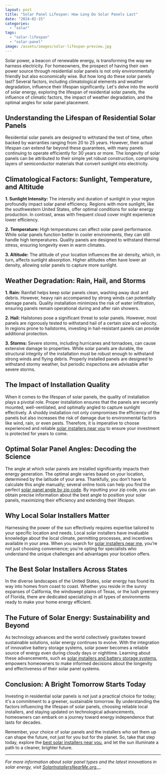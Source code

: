 ```yaml
---
layout: post
title: "Solar Panel Lifespan: How Long Do Solar Panels Last"
date: "2024-02-15"
categories: 
  - "solar"
tags: 
  - "solar-lifespan"
  - "solar-panel"
image: /assets/images/solar-lifespan-preview.jpg
---
```


Solar power, a beacon of renewable energy, is transforming the way we harness electricity. For homeowners, the prospect of having their own power source through residential solar panels is not only environmentally friendly but also economically wise. But how long do these solar panels last? Several factors, including climatological elements and weather degradation, influence their lifespan significantly. Let's delve into the world of solar energy, exploring the lifespan of residential solar panels, the influence of climatic factors, the impact of weather degradation, and the optimal angles for solar panel placement.

## **Understanding the Lifespan of Residential Solar Panels**

Residential solar panels are designed to withstand the test of time, often backed by warranties ranging from 20 to 25 years. However, their actual lifespan can extend far beyond these guarantees, with many panels continuing to operate efficiently for 30 years or more. The longevity of solar panels can be attributed to their simple yet robust construction, comprising layers of semiconductor materials that convert sunlight into electricity.

## **Climatological Factors: Sunlight, Temperature, and Altitude**

**1\. Sunlight Intensity:** The intensity and duration of sunlight in your region profoundly impact solar panel efficiency. Regions with more sunlight, like the southwestern United States, offer optimal conditions for solar energy production. In contrast, areas with frequent cloud cover might experience lower efficiency.

**2\. Temperature:** High temperatures can affect solar panel performance. While solar panels function better in cooler environments, they can still handle high temperatures. Quality panels are designed to withstand thermal stress, ensuring longevity even in warm climates.

**3\. Altitude:** The altitude of your location influences the air density, which, in turn, affects sunlight absorption. Higher altitudes often have lower air density, allowing solar panels to capture more sunlight.

## **Weather Degradation: Rain, Hail, and Storms**

**1\. Rain:** Rainfall helps keep solar panels clean, washing away dust and debris. However, heavy rain accompanied by strong winds can potentially damage panels. Quality installation minimizes the risk of water infiltration, ensuring panels remain operational during and after rain showers.

**2\. Hail:** Hailstones pose a significant threat to solar panels. However, most panels are rigorously tested to withstand hail of a certain size and velocity. In regions prone to hailstorms, investing in hail-resistant panels can provide additional protection.

**3\. Storms:** Severe storms, including hurricanes and tornadoes, can cause extensive damage to properties. While solar panels are durable, the structural integrity of the installation must be robust enough to withstand strong winds and flying debris. Properly installed panels are designed to withstand stormy weather, but periodic inspections are advisable after severe storms.

## **The Impact of Installation Quality**

When it comes to the lifespan of solar panels, the quality of installation plays a pivotal role. Proper installation ensures that the panels are securely mounted, well-ventilated, and optimally angled to capture sunlight effectively. A shoddy installation not only compromises the efficiency of the panels but also increases the risk of damage due to environmental factors like wind, rain, or even pests. Therefore, it is imperative to choose experienced and reliable [solar installers near you](/solar-installer-companies-are-they-worth-the-investment/) to ensure your investment is protected for years to come.

## **Optimal Solar Panel Angles: Decoding the Science**

The angle at which solar panels are installed significantly impacts their energy generation. The optimal angle varies based on your location, determined by the latitude of your area. Thankfully, you don't have to calculate this angle manually; several online tools can help you find the perfect [solar panel angle by zip code](/optimal-solar-angle/). By inputting your zip code, you can obtain precise information about the best angle to position your solar panels, maximizing their efficiency and extending their lifespan.

## **Why Local Solar Installers Matter**

Harnessing the power of the sun effectively requires expertise tailored to your specific location and needs. Local solar installers have invaluable knowledge about the local climate, permitting processes, and incentives available in your area. When you search for [solar installers near me](/guiding-your-way-the-path-to-finding-the-best-solar-installers-near-me/), you’re not just choosing convenience; you're opting for specialists who understand the unique challenges and advantages your location offers.

## **The Best Solar Installers Across States**

In the diverse landscapes of the United States, solar energy has found its way into homes from coast to coast. Whether you reside in the sunny expanses of California, the windswept plains of Texas, or the lush greenery of Florida, there are dedicated specializing in all types of environments ready to make your home energy efficient.

## **The Future of Solar Energy: Sustainability and Beyond**

As technology advances and the world collectively gravitates toward sustainable solutions, solar energy continues to evolve. With the integration of innovative battery storage systems, solar power becomes a reliable source of energy even during cloudy days or nighttime. Learning about these advancements, such as [solar installers and battery storage systems](/solar-installers-and-battery-storage-systems-what-you-should-know/), empowers homeowners to make informed decisions about the longevity and effectiveness of their solar panel systems.

## **Conclusion: A Bright Tomorrow Starts Today**

Investing in residential solar panels is not just a practical choice for today; it's a commitment to a greener, sustainable tomorrow. By understanding the factors influencing the lifespan of solar panels, choosing reliable local installers, and staying updated on technological advancements, homeowners can embark on a journey toward energy independence that lasts for decades.

Remember, your choice of solar panels and the installers who set them up can shape the future, not just for you but for the planet. So, take that step today, explore the [best solar installers near you](/guiding-your-way-the-path-to-finding-the-best-solar-installers-near-me/), and let the sun illuminate a path to a cleaner, brighter future.

* * *

_For more information about solar panel types and the latest innovations in solar energy, visit_ _[SolarInstallersNearMe.org](/solar-panel-types/)__._
